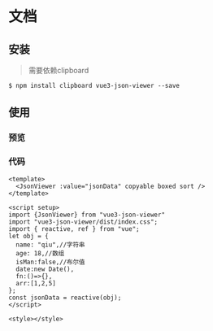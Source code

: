 # 文档
## 安装
> 需要依赖clipboard
```shell
$ npm install clipboard vue3-json-viewer --save
```
## 使用
### 预览
<Json/>

### 代码
```vue
<template>
  <JsonViewer :value="jsonData" copyable boxed sort />
</template>

<script setup>
import {JsonViewer} from "vue3-json-viewer"
import "vue3-json-viewer/dist/index.css";
import { reactive, ref } from "vue";
let obj = {
  name: "qiu",//字符串
  age: 18,//数组
  isMan:false,//布尔值
  date:new Date(),
  fn:()=>{},
  arr:[1,2,5]
};
const jsonData = reactive(obj);
</script>

<style></style>
```
<script setup>
import Json from "../comp/Json.vue"
    
</script>
